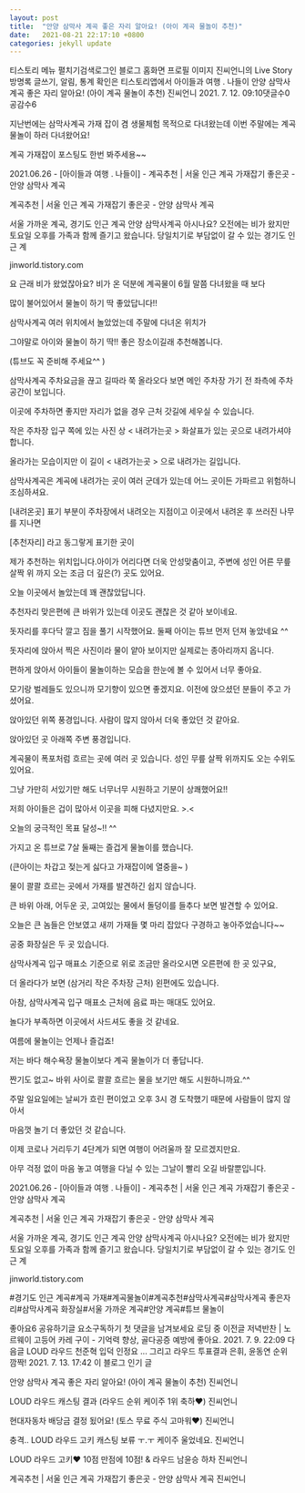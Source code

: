 ```yaml
---
layout: post
title:  "안양 삼막사 계곡 좋은 자리 알아요! (아이 계곡 물놀이 추천)"
date:   2021-08-21 22:17:10 +0800
categories: jekyll update
---
```

티스토리 메뉴 펼치기검색로그인
블로그 홈화면
프로필 이미지
진씨언니의 Live Story
방명록
글쓰기, 알림, 통계 확인은 티스토리앱에서
아이들과 여행 . 나들이
안양 삼막사 계곡 좋은 자리 알아요! (아이 계곡 물놀이 추천)
진씨언니
2021. 7. 12. 09:10댓글수0공감수6
 


 

지난번에는 삼막사계곡 가재 잡이 겸 생물체험 목적으로 다녀왔는데
이번 주말에는 계곡 물놀이 하러 다녀왔어요!

 

계곡 가재잡이 포스팅도 한번 봐주세용~~

 

2021.06.26 - [아이들과 여행 . 나들이] - 계곡추천 | 서울 인근 계곡 가재잡기 좋은곳 - 안양 삼막사 계곡

 
계곡추천 | 서울 인근 계곡 가재잡기 좋은곳 - 안양 삼막사 계곡

서울 가까운 계곡, 경기도 인근 계곡 안양 삼막사계곡 아시나요? 오전에는 비가 왔지만 토요일 오후를 가족과 함께 즐기고 왔습니다. 당일치기로 부담없이 갈 수 있는 경기도 인근 계

jinworld.tistory.com
 

 


요 근래 비가 왔었잖아요? 비가 온 덕분에 계곡물이 6월 말쯤 다녀왔을 때 보다

많이 불어있어서 물놀이 하기 딱 좋았답니다!!

삼막사계곡 여러 위치에서 놀았었는데 주말에 다녀온 위치가

그야말로 아이와 물놀이 하기 딱!! 좋은 장소이길래 추천해봅니다.

(튜브도 꼭 준비해 주세요^^ )


 

 


삼막사계곡 주차요금을 끊고 길따라 쭉 올라오다 보면 메인 주차장 가기 전 좌측에 주차공간이 보입니다.

이곳에 주차하면 좋지만 자리가 없을 경우 근처 갓길에 세우실 수 있습니다.


작은 주차장 입구 쪽에 있는 사진 상 < 내려가는곳 > 화살표가 있는 곳으로 내려가셔야 합니다.

 

 



올라가는 모습이지만 이 길이 < 내려가는곳 > 으로 내려가는 길입니다.

삼막사계곡은 계곡에 내려가는 곳이 여러 군데가 있는데 어느 곳이든 가파르고 위험하니 조심하셔요.

 

 


[내려온곳] 표기 부분이 주차장에서 내려오는 지점이고 이곳에서 내려온 후 쓰러진 나무를 지나면

[추천자리] 라고 동그랗게 표기한 곳이 

제가 추천하는 위치입니다.아이가 어리다면 더욱 안성맞춤이고, 주변에 성인 어른 무릎 살짝 위 까지 오는 조금 더 깊은(?) 곳도 있어요.

오늘 이곳에서 놀았는데 꽤 괜찮았답니다.

 

 


추천자리 맞은편에 큰 바위가 있는데 이곳도 괜찮은 것 같아 보이네요. 

 

 



돗자리를 후다닥 깔고 짐을 풀기 시작했어요. 둘째 아이는 튜브 먼저 던져 놓았네요 ^^

돗자리에 앉아서 찍은 사진이라 물이 얕아 보이지만 실제로는 종아리까지 옵니다.

편하게 앉아서 아이들이 물놀이하는 모습을 한눈에 볼 수 있어서 너무 좋아요.

 

 


모기랑 벌레들도 있으니까 모기향이 있으면 좋겠지요. 이전에 앉으셨던 분들이 주고 가셨어요. 

 

 


앉아있던 위쪽 풍경입니다. 사람이 많지 않아서 더욱 좋았던 것 같아요.

 

 




앉아있던 곳 아래쪽 주변 풍경입니다. 

계곡물이 폭포처럼 흐르는 곳에 여러 곳 있습니다. 성인 무릎 살짝 위까지도 오는 수위도 있어요.

그냥 가만히 서있기만 해도 너무너무 시원하고 기분이 상쾌했어요!!

저희 아이들은 겁이 많아서 이곳을 피해 다녔지만요. >.<

 

 




오늘의 궁극적인 목표 달성~!! ^^

 

가지고 온 튜브로 7살 둘째는 즐겁게 물놀이를 했습니다. 

(큰아이는 차갑고 젖는게 싫다고 가재잡이에 열중을~ )

 

 



물이 콸콸 흐르는 곳에서 가재를 발견하긴 쉽지 않습니다.

큰 바위 아래, 어두운 곳, 고여있는 물에서 돌덩이를 들추다 보면 발견할 수 있어요.

 

 


오늘은 큰 놈들은 안보였고 새끼 가재들 몇 마리 잡았다 구경하고 놓아주었습니다~~

 

 


공중 화장실은 두 곳 있습니다.

삼막사계곡 입구 매표소 기준으로 위로 조금만 올라오시면 오른편에 한 곳 있구요, 

더 올라다가 보면 (삼거리 작은 주차장 근처) 왼편에도 있습니다.

 

아참, 삼막사계곡 입구 매표소 근처에 음료 파는 매대도 있어요.

놀다가 부족하면 이곳에서 사드셔도 좋을 것 같네요.

 

여름에 물놀이는 언제나 즐겁죠!

저는 바다 해수욕장 물놀이보다 계곡 물놀이가 더 좋답니다.

짠기도 없고~ 바위 사이로 콸콸 흐르는 물을 보기만 해도 시원하니까요.^^

 

주말 일요일에는 날씨가 흐린 편이었고 오후 3시 경 도착했기 때문에 사람들이 많지 않아서

마음껏 놀기 더 좋았던 것 같습니다.

이제 코로나 거리두기 4단계가 되면 여행이 어려울까 잘 모르겠지만요.

 

아무 걱정 없이 마음 놓고 여행을 다닐 수 있는 그날이 빨리 오길 바랄뿐입니다.

 

 

2021.06.26 - [아이들과 여행 . 나들이] - 계곡추천 | 서울 인근 계곡 가재잡기 좋은곳 - 안양 삼막사 계곡

 
계곡추천 | 서울 인근 계곡 가재잡기 좋은곳 - 안양 삼막사 계곡

서울 가까운 계곡, 경기도 인근 계곡 안양 삼막사계곡 아시나요? 오전에는 비가 왔지만 토요일 오후를 가족과 함께 즐기고 왔습니다. 당일치기로 부담없이 갈 수 있는 경기도 인근 계

jinworld.tistory.com
 

#경기도 인근 계곡#계곡 가재#계곡물놀이#계곡추천#삼막사계곡#삼막사계곡 좋은자리#삼막사계곡 화장실#서울 가까운 계곡#안양 계곡#튜브 물놀이

좋아요6
공유하기글 요소구독하기
첫 댓글을 남겨보세요
로딩 중
이전글
저녁반찬 | 노르웨이 고등어 카레 구이 - 기억력 향상, 골다공증 예방에 좋아요.
2021. 7. 9. 22:09
다음글
LOUD 라우드 천준혁 입덕 인정요 ... 그리고 라우드 투표결과 은휘, 윤동연 순위 깜짝!
2021. 7. 13. 17:42
이 블로그 인기 글

안양 삼막사 계곡 좋은 자리 알아요! (아이 계곡 물놀이 추천)
진씨언니

LOUD 라우드 캐스팅 결과 (라우드 순위 케이주 1위 축하♥)
진씨언니

현대자동차 배당금 결정 됬어요! (토스 무료 주식 고마워♥)
진씨언니

충격.. LOUD 라우드 고키 캐스팅 보류 ㅜ.ㅜ 케이주 울었네요.
진씨언니

LOUD 라우드 고키♥ 10점 만점에 10점! & 라우드 남윤승 하차
진씨언니

계곡추천 | 서울 인근 계곡 가재잡기 좋은곳 - 안양 삼막사 계곡
진씨언니